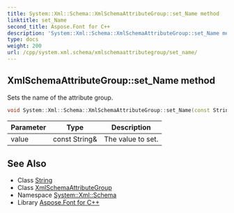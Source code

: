 ```yaml
---
title: System::Xml::Schema::XmlSchemaAttributeGroup::set_Name method
linktitle: set_Name
second_title: Aspose.Font for C++
description: 'System::Xml::Schema::XmlSchemaAttributeGroup::set_Name method. Sets the name of the attribute group in C++.'
type: docs
weight: 200
url: /cpp/system.xml.schema/xmlschemaattributegroup/set_name/
---
```

## XmlSchemaAttributeGroup::set_Name method


Sets the name of the attribute group.

```cpp
void System::Xml::Schema::XmlSchemaAttributeGroup::set_Name(const String &value)
```


| Parameter | Type | Description |
| --- | --- | --- |
| value | const String\& | The value to set. |

## See Also

* Class [String](../../../system/string/)
* Class [XmlSchemaAttributeGroup](../)
* Namespace [System::Xml::Schema](../../)
* Library [Aspose.Font for C++](../../../)
